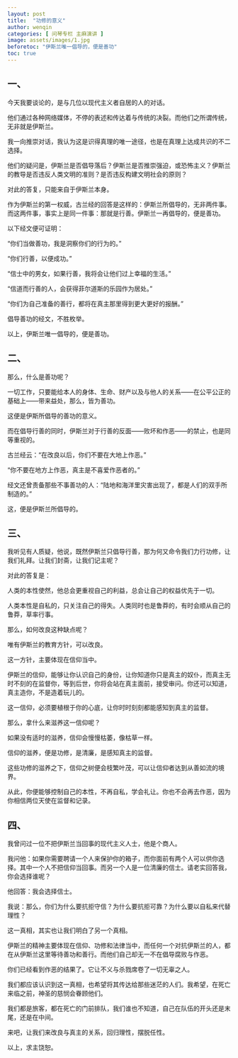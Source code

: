```yaml
---
layout: post
title:  "功修的意义"
author: wenqin
categories: [ 问琴专栏 主麻演讲 ]
image: assets/images/1.jpg
beforetoc: "伊斯兰唯一倡导的，便是善功"
toc: true
---
```


## 一、

今天我要谈论的，是与几位以现代主义者自居的人的对话。

他们通过各种网络媒体，不停的表述和传达着与传统的决裂。而他们之所谓传统，无非就是伊斯兰。

我一向推崇对话，我认为这是识得真理的唯一途径，也是在真理上达成共识的不二选择。

他们的疑问是，伊斯兰是否倡导落后？伊斯兰是否推崇强迫，或恐怖主义？伊斯兰的教导是否违反人类文明的准则？是否违反构建文明社会的原则？

对此的答复，只能来自于伊斯兰本身。

作为伊斯兰的第一权威，古兰经的回答是这样的：伊斯兰所倡导的，无非两件事。而这两件事，事实上是同一件事：那就是行善。伊斯兰一再倡导的，便是善功。

以下经文便可证明：

“你们当做善功，我是洞察你们的行为的。”

“你们行善，以便成功。”

“信士中的男女，如果行善，我将会让他们过上幸福的生活。”

“信道而行善的人，会获得菲尔道斯的乐园作为居处。”

“你们为自己准备的善行，都将在真主那里得到更大更好的报酬。”

倡导善功的经文，不胜枚举。

以上，伊斯兰唯一倡导的，便是善功。

## 二、

那么，什么是善功呢？

一切工作，只要能给本人的身体、生命、财产以及与他人的关系——在公平公正的基础上——带来益处，那么，皆为善功。

这便是伊斯所倡导的善功的意义。

而在倡导行善的同时，伊斯兰对于行善的反面——败坏和作恶——的禁止，也是同等重视的。

古兰经云：“在改良以后，你们不要在大地上作恶。”

“你不要在地方上作恶，真主是不喜爱作恶者的。”

经文还曾责备那些不事善功的人：“陆地和海洋里灾害出现了，都是人们的双手所制造的。”

这，便是伊斯兰所倡导的。

## 三、

我听见有人质疑，他说，既然伊斯兰只倡导行善，那为何又命令我们力行功修，让我们礼拜。让我们封斋，让我们记主呢？

对此的答复是：

人类的本性使然，他总会更重视自己的利益，总会让自己的权益优先于一切。

人类本性是自私的，只关注自己的得失。人类同时也是鲁莽的，有时会顺从自己的鲁莽，草率行事。

那么，如何改良这种缺点呢？

唯有伊斯兰的教育方针，可以改良。

这一方针，主要体现在信仰当中。

伊斯兰的信仰，能够让你认识自己的身份，让你知道你只是真主的奴仆，而真主无时不刻的在监督你，等到后世，你将会站在真主面前，接受审问。你还可以知道，真主造你，不是造着玩儿的。

这一信仰，必须要植根于你的心底，让你时时刻刻都能感知到真主的监督。

那么，拿什么来滋养这一信仰呢？

如果没有适时的滋养，信仰会慢慢枯萎，像枯草一样。

信仰的滋养，便是功修，是清廉，是感知真主的监督。

这些功修的滋养之下，信仰之树便会枝繁叶茂，可以让信仰者达到从善如流的境界。

从此，你便能够控制自己的本性，不再自私，学会礼让。你也不会再去作恶，因为你相信两位天使在监督和记录。

## 四、

我曾问过一位不把伊斯兰当回事的现代主义人士，他是个商人。

我问他：如果你需要聘请一个人来保护你的箱子，而你面前有两个人可以供你选择。其中一个人不把信仰当回事。而另一个人是一位清廉的信士。请老实回答我，你会选择谁呢？

他回答：我会选择信士。

我说：那么，你们为什么要抗拒守信？为什么要抗拒可靠？为什么要以自私来代替理性？

这一真相，其实也让我们明白了另一个真相。

伊斯兰的精神主要体现在信仰、功修和法律当中，而任何一个对抗伊斯兰的人，都在从伊斯兰这里等待善功和善行。而他们自己却无一不在倡导腐败与作恶。

你们已经看到作恶的结果了。它让不义与杀戮席卷了一切无辜之人。

我们都应该认识到这一真相，也希望将其传达给那些迷茫的人们。我希望，在死亡来临之前，神圣的慈悯会眷顾他们。

我们都是旅客，都在死亡的门前排队，我们谁也不知道，自己在队伍的开头还是末尾，还是在中间。

来吧，让我们来改良与真主的关系，回归理性，摆脱任性。

以上，求主饶恕。
